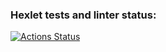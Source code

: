 ### Hexlet tests and linter status:
[![Actions Status](https://github.com/unhappymonday/layout-designer-project-58/actions/workflows/hexlet-check.yml/badge.svg)](https://github.com/unhappymonday/layout-designer-project-58/actions)